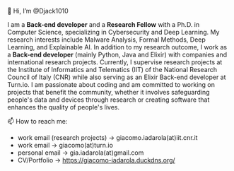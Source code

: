 👋 Hi, I’m @Djack1010

I am a **Back-end developer** and a **Research Fellow** with a Ph.D. in Computer Science, specializing in Cybersecurity and Deep Learning. My research interests include Malware Analysis, Formal Methods, Deep Learning, and Explainable AI.
In addition to my research outcome, I work as a **Back-end developer** (mainly Python, Java and Elixir) with companies and international research projects.
Currently, I supervise research projects at the Institute of Informatics and Telematics (IIT) of the National Research Council of Italy (CNR) while also serving as an Elixir Back-end developer at Turn.io. 
I am passionate about coding and am committed to working on projects that benefit the community, whether it involves safeguarding people's data and devices through research or creating software that enhances the quality of people's lives. 

📫 How to reach me:
 - work email (research projects) -> giacomo.iadarola(at)iit.cnr.it
 - work email -> giacomo(at)turn.io
 - personal email -> gia.iadarola(at)gmail.com
 - CV/Portfolio -> https://giacomo-iadarola.duckdns.org/

<!---
Djack1010/Djack1010 is a ✨ special ✨ repository because its `README.md` (this file) appears on your GitHub profile.
You can click the Preview link to take a look at your changes.
--->
